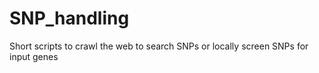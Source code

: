 # SNP_handling
Short scripts to crawl the web to search SNPs or locally screen SNPs for input genes

